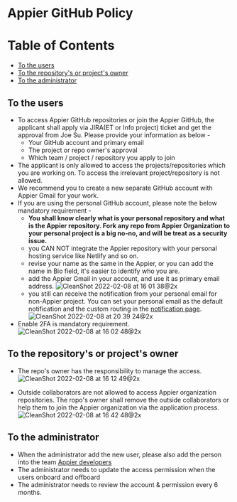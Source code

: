 # Appier GitHub Policy
Table of Contents
=================

  * [To the users](#to-the-users)
  * [To the repository's or project's owner](#to-the-repositorys-or-projects-owner)
  * [To the administrator](#to-the-administrator)


## To the users
- To access Appier GitHub repositories or join the Appier GitHub, the applicant shall apply via JIRA(ET or Info project) ticket and get the approval from Joe Su. Please provide your information as below - 
    - Your GitHub account and primary email
    - The project or repo owner's approval
    - Which team / project / repository you apply to join
- The applicant is only allowed to access the projects/repositories which you are working on. To access the irrelevant project/repository is not allowed.
- We recommend you to create a new separate GitHub account with Appier Gmail for your work.
- If you are using the personal GitHub account, please note the below mandatory requirement -
    - **You shall know clearly what is your personal repository and what is the Appier repository. Fork any repo from Appier Organization to your personal project is a big no-no, and will be treat as a security issue.**
    - you CAN NOT integrate the Appier repository with your personal hosting service like Netlify and so on.
    - revise your name as the same in the Appier, or you can add the name in Bio field, it's easier to identify who you are.
    - add the Appier Gmail in your account, and use it as primary email address.
![CleanShot 2022-02-08 at 16 01 38@2x](https://user-images.githubusercontent.com/80888432/152953095-e003b227-63f4-400f-9d15-5d9aae57bccf.png)
    - you still can receive the notification from your personal email for non-Appier project. You can set your personal email as the default notification and the custom routing in the [notification page](https://github.com/settings/notifications).
    ![CleanShot 2022-02-08 at 20 39 24@2x](https://user-images.githubusercontent.com/80888432/152989480-92dda3cc-9e00-44d3-a702-3ddc737303af.png)
- Enable 2FA is mandatory requirement.
![CleanShot 2022-02-08 at 16 02 48@2x](https://user-images.githubusercontent.com/80888432/152953235-05c6781f-5d47-46c2-844f-909373417011.png)


## To the repository's or project's owner
- The repo's owner has the responsibility to manage the access.
![CleanShot 2022-02-08 at 16 12 49@2x](https://user-images.githubusercontent.com/80888432/152953278-f4faa0a5-ffa7-470c-bc5b-852e7cec2559.png)

- Outside collaborators are not allowed to access Appier organization repositories. The ropo's owner shall remove the outside collaborators or help them to join the Appier organization via the application process.
![CleanShot 2022-02-08 at 16 42 48@2x](https://user-images.githubusercontent.com/80888432/152953310-5737bac3-349b-4b78-b40a-ee242352749f.png)


## To the administrator
- When the administrator add the new user, please also add the person into the team [Appier developers](https://github.com/orgs/appier/teams/appier-developers)
- The administrator needs to update the access permission when the users onboard and offboard
- The administrator needs to review the account & permission every 6 months.

